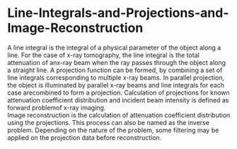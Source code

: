 # Line-Integrals-and-Projections-and-Image-Reconstruction
A  line  integral  is  the  integral  of  a  physical  parameter  of  the  object  along  a  line.  For  the  case  of  x-ray tomography,  the  line  integral  is  the  total  attenuation  of  anx-ray  beam  when  the  ray  passes  through  the object  along  a  straight  line.  A  projection  function  can  be  formed,  by  combining  a  set  of  line  integrals corresponding  to  multiple  x-ray  beams.  In  parallel  projection,  the  object  is  illuminated  by  parallel  x-ray beams  and  line  integrals  for  each  case arecombined  to  form  a  projection.  Calculation  of  projections  for known attenuation coefficient distribution and incident beam intensity is defined as forward problemof x-ray imaging.  
Image  reconstruction  is  the  calculation  of  attenuation  coefficient  distribution  using  the  projections.  This process can also be named as the inverse problem. Depending on the nature of the problem, some filtering may be applied on the projection data before reconstruction.
